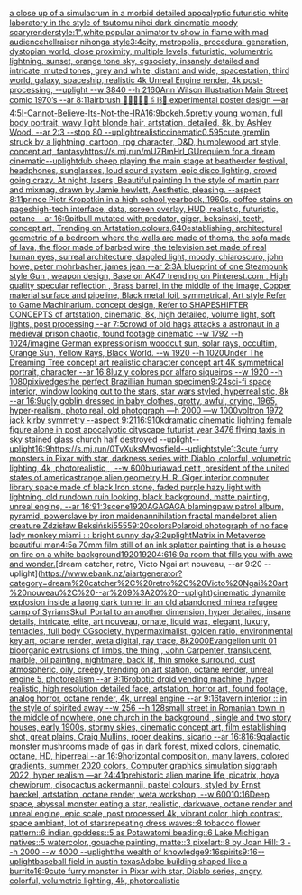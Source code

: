 [a close up of a simulacrum in a morbid detailed apocalyptic futuristic white laboratory in the style of tsutomu nihei dark cinematic moody scary](https://www.ebank.nz/aiartgenerator?category=a%20close%20up%20of%20a%20simulacrum%20in%20a%20morbid%20detailed%20apocalyptic%20futuristic%20white%20laboratory%20in%20the%20style%20of%20tsutomu%20nihei%20dark%20cinematic%20moody%20scary)[render](https://www.ebank.nz/aiartgenerator?category=render)[style:1",](https://www.ebank.nz/aiartgenerator?category=style%3A1%22%2C)[white popular animator tv show in flame with mad audience](https://www.ebank.nz/aiartgenerator?category=white%20popular%20animator%20tv%20show%20in%20flame%20with%20mad%20audience)[hellraiser nihonga style](https://www.ebank.nz/aiartgenerator?category=hellraiser%20nihonga%20style)[3:4](https://www.ebank.nz/aiartgenerator?category=3%3A4)[city, metropolis, procedural generation, dystopian world, close proximity, multiple levels, futuristic, volumentric lightning, sunset, orange tone sky, cgsociety, insanely detailed and intricate, muted tones, grey and white, distant and wide, spacestation, third world, galaxy, spaceship, realistic 4k Unreal Engine render, 4k post-processing, --uplight --w 3840 --h 2160](https://www.ebank.nz/aiartgenerator?category=city%2C%20metropolis%2C%20procedural%20generation%2C%20dystopian%20world%2C%20close%20proximity%2C%20multiple%20levels%2C%20futuristic%2C%20volumentric%20lightning%2C%20sunset%2C%20orange%20tone%20sky%2C%20cgsociety%2C%20insanely%20detailed%20and%20intricate%2C%20muted%20tones%2C%20grey%20and%20white%2C%20distant%20and%20wide%2C%20spacestation%2C%20third%20world%2C%20galaxy%2C%20spaceship%2C%20realistic%204k%20Unreal%20Engine%20render%2C%204k%20post-processing%2C%20--uplight%20--w%203840%20--h%202160)[Ann Wilson illustration Main Street comic 1970’s --ar 8:11](https://www.ebank.nz/aiartgenerator?category=Ann%20Wilson%20illustration%20Main%20Street%20comic%201970%E2%80%99s%20--ar%208%3A11)[airbrush 💊🪬💉🧼🎀🖇⛓🔩 experimental poster design —ar 4:5](https://www.ebank.nz/aiartgenerator?category=airbrush%20%F0%9F%92%8A%F0%9F%AA%AC%F0%9F%92%89%F0%9F%A7%BC%F0%9F%8E%80%F0%9F%96%87%E2%9B%93%F0%9F%94%A9%20experimental%20poster%20design%20%E2%80%94ar%204%3A5)[I-Cannot-Believe-Its-Not-the-IRA](https://www.ebank.nz/aiartgenerator?category=I-Cannot-Believe-Its-Not-the-IRA)[16:9](https://www.ebank.nz/aiartgenerator?category=16%3A9)[bokeh](https://www.ebank.nz/aiartgenerator?category=bokeh)[.5](https://www.ebank.nz/aiartgenerator?category=.5)[pretty young woman, full body portrait, wavy light blonde hair, artstation, detailed, 8k, by Ashley Wood. --ar 2:3 --stop 80 --uplight](https://www.ebank.nz/aiartgenerator?category=pretty%20young%20woman%2C%20full%20body%20portrait%2C%20wavy%20light%20blonde%20hair%2C%20artstation%2C%20detailed%2C%208k%2C%20by%20Ashley%20Wood.%20--ar%202%3A3%20--stop%2080%20--uplight)[realistic](https://www.ebank.nz/aiartgenerator?category=realistic)[cinematic](https://www.ebank.nz/aiartgenerator?category=cinematic)[0.5](https://www.ebank.nz/aiartgenerator?category=0.5)[95](https://www.ebank.nz/aiartgenerator?category=95)[cute gremlin struck by a lightning, cartoon, rpg character, D&D, humblewood art style, concept art, fantasy](https://www.ebank.nz/aiartgenerator?category=cute%20gremlin%20struck%20by%20a%20lightning%2C%20cartoon%2C%20rpg%20character%2C%20D%26D%2C%20humblewood%20art%20style%2C%20concept%20art%2C%20fantasy)[<https://s.mj.run/mUZBmHrl_GU>](https://www.ebank.nz/aiartgenerator?category=%3Chttps%3A//s.mj.run/mUZBmHrl_GU%3E)[requiem for a dream cinematic](https://www.ebank.nz/aiartgenerator?category=requiem%20for%20a%20dream%20cinematic)[--uplight](https://www.ebank.nz/aiartgenerator?category=--uplight)[dub sheep playing the main stage at beatherder festival, headphones, sunglasses,  loud sound system, epic disco  lighting, crowd going crazy. At night, lasers,  Beautiful painting In the style of martin parr and mixmag, drawn by Jamie hewlett, Aesthetic, pleasing. --aspect 8:11](https://www.ebank.nz/aiartgenerator?category=dub%20sheep%20playing%20the%20main%20stage%20at%20beatherder%20festival%2C%20headphones%2C%20sunglasses%2C%20%20loud%20sound%20system%2C%20epic%20disco%20%20lighting%2C%20crowd%20going%20crazy.%20At%20night%2C%20lasers%2C%20%20Beautiful%20painting%20In%20the%20style%20of%20martin%20parr%20and%20mixmag%2C%20drawn%20by%20Jamie%20hewlett%2C%20Aesthetic%2C%20pleasing.%20--aspect%208%3A11)[prince Piotr Kropotkin in a high school yearbook, 1960s, coffee stains on pages](https://www.ebank.nz/aiartgenerator?category=prince%20Piotr%20Kropotkin%20in%20a%20high%20school%20yearbook%2C%201960s%2C%20coffee%20stains%20on%20pages)[high-tech interface, data, screen overlay, HUD, realistic, futuristic, octane --ar 16:9](https://www.ebank.nz/aiartgenerator?category=high-tech%20interface%2C%20data%2C%20screen%20overlay%2C%20HUD%2C%20realistic%2C%20futuristic%2C%20octane%20--ar%2016%3A9)[pitbull mutated with predator, giger, beksinski, teeth, concept art, Trending on Artstation,](https://www.ebank.nz/aiartgenerator?category=pitbull%20mutated%20with%20predator%2C%20giger%2C%20beksinski%2C%20teeth%2C%20concept%20art%2C%20Trending%20on%20Artstation%2C)[colours,](https://www.ebank.nz/aiartgenerator?category=colours%2C)[640](https://www.ebank.nz/aiartgenerator?category=640)[establishing, architectural geometric of a bedroom where the walls are made of thorns, the sofa made of lava, the floor made of barbed wire, the television set made of real human eyes, surreal architecture, dappled light, moody, chiaroscuro, john howe, peter mohrbacher, james jean --ar 2:3](https://www.ebank.nz/aiartgenerator?category=establishing%2C%20architectural%20geometric%20of%20a%20bedroom%20where%20the%20walls%20are%20made%20of%20thorns%2C%20the%20sofa%20made%20of%20lava%2C%20the%20floor%20made%20of%20barbed%20wire%2C%20the%20television%20set%20made%20of%20real%20human%20eyes%2C%20surreal%20architecture%2C%20dappled%20light%2C%20moody%2C%20chiaroscuro%2C%20john%20howe%2C%20peter%20mohrbacher%2C%20james%20jean%20--ar%202%3A3)[A blueprint of one Steampunk style Gun , weapon design, Base on AK47 trending on Pinterest.com , High quality specular reflection ,  Brass barrel, in the middle of the image, Copper material surface and pipeline,  Black metal foil, symmetrical,  Art style Refer to Game Machinarium.  concept design, Refer to SHAPESHIFTER CONCEPTS  of artstation, cinematic,  8k, high detailed,  volume light,  soft lights,  post processing    --ar 7:5](https://www.ebank.nz/aiartgenerator?category=A%20blueprint%20of%20one%20Steampunk%20style%20Gun%20%2C%20weapon%20design%2C%20Base%20on%20AK47%20trending%20on%20Pinterest.com%20%2C%20High%20quality%20specular%20reflection%20%2C%20%20Brass%20barrel%2C%20in%20the%20middle%20of%20the%20image%2C%20Copper%20material%20surface%20and%20pipeline%2C%20%20Black%20metal%20foil%2C%20symmetrical%2C%20%20Art%20style%20Refer%20to%20Game%20Machinarium.%20%20concept%20design%2C%20Refer%20to%20SHAPESHIFTER%20CONCEPTS%20%20of%20artstation%2C%20cinematic%2C%20%208k%2C%20high%20detailed%2C%20%20volume%20light%2C%20%20soft%20lights%2C%20%20post%20processing%20%20%20%20--ar%207%3A5)[crowd of old hags attacks a astronaut in a medieval prison chaotic, found footage cinematic  --w 1792 --h 1024](https://www.ebank.nz/aiartgenerator?category=crowd%20of%20old%20hags%20attacks%20a%20astronaut%20in%20a%20medieval%20prison%20chaotic%2C%20found%20footage%20cinematic%20%20--w%201792%20--h%201024)[/imagine German expressionism woodcut sun, solar rays, occultim, Orange Sun, Yellow Rays, Black World. --w 1920 --h 1020](https://www.ebank.nz/aiartgenerator?category=/imagine%20German%20expressionism%20woodcut%20sun%2C%20solar%20rays%2C%20occultim%2C%20Orange%20Sun%2C%20Yellow%20Rays%2C%20Black%20World.%20--w%201920%20--h%201020)[Under The Dreaming Tree concept art realistic character concept art 4K symmetrical portrait, character --ar 16:8](https://www.ebank.nz/aiartgenerator?category=Under%20The%20Dreaming%20Tree%20concept%20art%20realistic%20character%20concept%20art%204K%20symmetrical%20portrait%2C%20character%20--ar%2016%3A8)[luz y colores por alfaro siqueiros --w 1920 --h 1080](https://www.ebank.nz/aiartgenerator?category=luz%20y%20colores%20por%20alfaro%20siqueiros%20--w%201920%20--h%201080)[pixiv](https://www.ebank.nz/aiartgenerator?category=pixiv)[edges](https://www.ebank.nz/aiartgenerator?category=edges)[the perfect Brazillian human specimen](https://www.ebank.nz/aiartgenerator?category=the%20perfect%20Brazillian%20human%20specimen)[9:24](https://www.ebank.nz/aiartgenerator?category=9%3A24)[sci-fi space interior, window looking out to the stars, star wars styled, hyperrealistic, 8k --ar 16:9](https://www.ebank.nz/aiartgenerator?category=sci-fi%20space%20interior%2C%20window%20looking%20out%20to%20the%20stars%2C%20star%20wars%20styled%2C%20hyperrealistic%2C%208k%20--ar%2016%3A9)[ugly goblin dressed in baby clothes, grotty, awful, crying, 1965, hyper-realism, photo real, old photograph —h 2000 —w 1000](https://www.ebank.nz/aiartgenerator?category=ugly%20goblin%20dressed%20in%20baby%20clothes%2C%20grotty%2C%20awful%2C%20crying%2C%201965%2C%20hyper-realism%2C%20photo%20real%2C%20old%20photograph%20%E2%80%94h%202000%20%E2%80%94w%201000)[voltron 1972 jack kirby symmetry --aspect 9:21](https://www.ebank.nz/aiartgenerator?category=voltron%201972%20jack%20kirby%20symmetry%20--aspect%209%3A21)[16:9](https://www.ebank.nz/aiartgenerator?category=16%3A9)[10k](https://www.ebank.nz/aiartgenerator?category=10k)[dramatic cinematic lighting female figure alone in post apocalyptic cityscape futurist year 3476 flying taxis in sky stained glass church half destroyed --uplight](https://www.ebank.nz/aiartgenerator?category=dramatic%20cinematic%20lighting%20female%20figure%20alone%20in%20post%20apocalyptic%20cityscape%20futurist%20year%203476%20flying%20taxis%20in%20sky%20stained%20glass%20church%20half%20destroyed%20--uplight)[--uplight](https://www.ebank.nz/aiartgenerator?category=--uplight)[16:9](https://www.ebank.nz/aiartgenerator?category=16%3A9)[<https://s.mj.run/0TvXuksMwos>](https://www.ebank.nz/aiartgenerator?category=%3Chttps%3A//s.mj.run/0TvXuksMwos%3E)[field](https://www.ebank.nz/aiartgenerator?category=field)[--uplight](https://www.ebank.nz/aiartgenerator?category=--uplight)[style](https://www.ebank.nz/aiartgenerator?category=style)[1:3](https://www.ebank.nz/aiartgenerator?category=1%3A3)[cute furry monsters in Pixar with star, darkness series with Diablo, colorful, volumetric lighting, 4k, photorealistic, , --w 600](https://www.ebank.nz/aiartgenerator?category=cute%20furry%20monsters%20in%20Pixar%20with%20star%2C%20darkness%20series%20with%20Diablo%2C%20colorful%2C%20volumetric%20lighting%2C%204k%2C%20photorealistic%2C%20%2C%20--w%20600)[blur](https://www.ebank.nz/aiartgenerator?category=blur)[jawad petit, president of the united states of america](https://www.ebank.nz/aiartgenerator?category=jawad%20petit%2C%20president%20of%20the%20united%20states%20of%20america)[strange alien geometry H. R. Giger interior computer library space made of black Iron stone, faded purple hazy light with lightning, old rundown ruin looking, black background, matte painting, unreal engine, --ar 16:9](https://www.ebank.nz/aiartgenerator?category=strange%20alien%20geometry%20H.%20R.%20Giger%20interior%20computer%20library%20space%20made%20of%20black%20Iron%20stone%2C%20faded%20purple%20hazy%20light%20with%20lightning%2C%20old%20rundown%20ruin%20looking%2C%20black%20background%2C%20matte%20painting%2C%20unreal%20engine%2C%20--ar%2016%3A9)[1:3](https://www.ebank.nz/aiartgenerator?category=1%3A3)[scene](https://www.ebank.nz/aiartgenerator?category=scene)[1920](https://www.ebank.nz/aiartgenerator?category=1920)[AGAGAGA blaming](https://www.ebank.nz/aiartgenerator?category=AGAGAGA%20blaming)[paw patrol album, pyramid, powerslave by iron maiden](https://www.ebank.nz/aiartgenerator?category=paw%20patrol%20album%2C%20pyramid%2C%20powerslave%20by%20iron%20maiden)[annihilation fractal mandelbrot alien creature Zdzisław Beksiński](https://www.ebank.nz/aiartgenerator?category=annihilation%20fractal%20mandelbrot%20alien%20creature%20Zdzis%C5%82aw%20Beksi%C5%84ski)[5555](https://www.ebank.nz/aiartgenerator?category=5555)[9:20](https://www.ebank.nz/aiartgenerator?category=9%3A20)[colors](https://www.ebank.nz/aiartgenerator?category=colors)[Polaroid photograph of no face lady monkey miami : : bright sunny day](https://www.ebank.nz/aiartgenerator?category=Polaroid%20photograph%20of%20no%20face%20lady%20monkey%20miami%20%3A%20%3A%20bright%20sunny%20day)[3:2](https://www.ebank.nz/aiartgenerator?category=3%3A2)[uplight](https://www.ebank.nz/aiartgenerator?category=uplight)[Matrix in Metaverse beautiful man](https://www.ebank.nz/aiartgenerator?category=Matrix%20in%20Metaverse%20beautiful%20man)[4:5](https://www.ebank.nz/aiartgenerator?category=4%3A5)[a 70mm film still of an ink splatter painting that is a house on fire on a white background](https://www.ebank.nz/aiartgenerator?category=a%2070mm%20film%20still%20of%20an%20ink%20splatter%20painting%20that%20is%20a%20house%20on%20fire%20on%20a%20white%20background)[1920](https://www.ebank.nz/aiartgenerator?category=1920)[1920](https://www.ebank.nz/aiartgenerator?category=1920)[4:6](https://www.ebank.nz/aiartgenerator?category=4%3A6)[16:9](https://www.ebank.nz/aiartgenerator?category=16%3A9)[a room that fills you with awe and wonder.](https://www.ebank.nz/aiartgenerator?category=a%20room%20that%20fills%20you%20with%20awe%20and%20wonder.)[dream catcher, retro, Victo Ngai art nouveau, --ar 9:20 --uplight](https://www.ebank.nz/aiartgenerator?category=dream%20catcher%2C%20retro%2C%20Victo%20Ngai%20art%20nouveau%2C%20--ar%209%3A20%20--uplight)[cinematic dynamite explosion inside a laong dark tunnel in an old abandoned mine](https://www.ebank.nz/aiartgenerator?category=cinematic%20dynamite%20explosion%20inside%20a%20laong%20dark%20tunnel%20in%20an%20old%20abandoned%20mine)[a refugee camp of Syrians](https://www.ebank.nz/aiartgenerator?category=a%20refugee%20camp%20of%20Syrians)[Skull Portal to an another dimension, hyper detailed, insane details, intricate, elite, art nouveau, ornate, liquid wax, elegant, luxury, tentacles, full body CGsociety, hypermaximalist, golden ratio, environmental key art, octane render, weta digital, ray trace, 8k](https://www.ebank.nz/aiartgenerator?category=Skull%20Portal%20to%20an%20another%20dimension%2C%20hyper%20detailed%2C%20insane%20details%2C%20intricate%2C%20elite%2C%20art%20nouveau%2C%20ornate%2C%20liquid%20wax%2C%20elegant%2C%20luxury%2C%20tentacles%2C%20full%20body%20CGsociety%2C%20hypermaximalist%2C%20golden%20ratio%2C%20environmental%20key%20art%2C%20octane%20render%2C%20weta%20digital%2C%20ray%20trace%2C%208k)[2000](https://www.ebank.nz/aiartgenerator?category=2000)[Evangelion unit 01  bioorganic extrusions of limbs, the thing,, John Carpenter, translucent, marble, oil painting, nightmare, back lit, thin smoke surround, dust atmospheric, oily, creepy, trending on art station, octane render, unreal engine 5, photorealism --ar 9:16](https://www.ebank.nz/aiartgenerator?category=Evangelion%20unit%2001%20%20bioorganic%20extrusions%20of%20limbs%2C%20the%20thing%2C%2C%20John%20Carpenter%2C%20translucent%2C%20marble%2C%20oil%20painting%2C%20nightmare%2C%20back%20lit%2C%20thin%20smoke%20surround%2C%20dust%20atmospheric%2C%20oily%2C%20creepy%2C%20trending%20on%20art%20station%2C%20octane%20render%2C%20unreal%20engine%205%2C%20photorealism%20--ar%209%3A16)[robotic droid vending machine, hyper realistic, high resolution detailed face, artstation, horror art, found footage, analog horror, octane render, 4k, unreal engine --ar 9:16](https://www.ebank.nz/aiartgenerator?category=robotic%20droid%20vending%20machine%2C%20hyper%20realistic%2C%20high%20resolution%20detailed%20face%2C%20artstation%2C%20horror%20art%2C%20found%20footage%2C%20analog%20horror%2C%20octane%20render%2C%204k%2C%20unreal%20engine%20--ar%209%3A16)[tavern interior :: in the style of spirited away --w 256 --h 128](https://www.ebank.nz/aiartgenerator?category=tavern%20interior%20%3A%3A%20in%20the%20style%20of%20spirited%20away%20--w%20256%20--h%20128)[small street in Romanian town in the middle of nowhere, one church in the background , single and two story houses, early 1900s, stormy skies, cinematic concept art, film establishing shot, great plains, Craig Mullins, roger deakins, sicario --ar 16:8](https://www.ebank.nz/aiartgenerator?category=small%20street%20in%20Romanian%20town%20in%20the%20middle%20of%20nowhere%2C%20one%20church%20in%20the%20background%20%2C%20single%20and%20two%20story%20houses%2C%20early%201900s%2C%20stormy%20skies%2C%20cinematic%20concept%20art%2C%20film%20establishing%20shot%2C%20great%20plains%2C%20Craig%20Mullins%2C%20roger%20deakins%2C%20sicario%20--ar%2016%3A8)[16:9](https://www.ebank.nz/aiartgenerator?category=16%3A9)[galactic monster mushrooms made of gas in dark forest, mixed colors, cinematic, octane, HD, hiperreal --ar 16:9](https://www.ebank.nz/aiartgenerator?category=galactic%20monster%20mushrooms%20made%20of%20gas%20in%20dark%20forest%2C%20mixed%20colors%2C%20cinematic%2C%20octane%2C%20HD%2C%20hiperreal%20--ar%2016%3A9)[horizontal composition, many layers, colored gradients, summer 2020 colors, Computer graphics simulation siggraph 2022, hyper realism —ar 24:41](https://www.ebank.nz/aiartgenerator?category=horizontal%20composition%2C%20many%20layers%2C%20colored%20gradients%2C%20summer%202020%20colors%2C%20Computer%20graphics%20simulation%20siggraph%202022%2C%20hyper%20realism%20%E2%80%94ar%2024%3A41)[prehistoric alien marine life, picatrix, hoya chewiorum, disocactus ackermannii, pastel colours, styled by Ernst haeckel, artstation, octane render, weta workshop,  --w 600](https://www.ebank.nz/aiartgenerator?category=prehistoric%20alien%20marine%20life%2C%20picatrix%2C%20hoya%20chewiorum%2C%20disocactus%20ackermannii%2C%20pastel%20colours%2C%20styled%20by%20Ernst%20haeckel%2C%20artstation%2C%20octane%20render%2C%20weta%20workshop%2C%20%20--w%20600)[10:16](https://www.ebank.nz/aiartgenerator?category=10%3A16)[Deep space, abyssal monster eating a star, realistic, darkwave, octane render and unreal engine, epic scale, post processed 4k, vibrant color, high contrast, space ambiant, lot of stars](https://www.ebank.nz/aiartgenerator?category=Deep%20space%2C%20abyssal%20monster%20eating%20a%20star%2C%20realistic%2C%20darkwave%2C%20octane%20render%20and%20unreal%20engine%2C%20epic%20scale%2C%20post%20processed%204k%2C%20vibrant%20color%2C%20high%20contrast%2C%20space%20ambiant%2C%20lot%20of%20stars)[repeating dress waves::8 tobacco flower pattern::6 indian goddess::5 as Potawatomi beading::6 Lake Michigan natives::5 watercolor, gouache painting, matte::3 pixelart::8 by Joan Hill::3 --h 2000 --w 4000 --uplight](https://www.ebank.nz/aiartgenerator?category=repeating%20dress%20waves%3A%3A8%20tobacco%20flower%20pattern%3A%3A6%20indian%20goddess%3A%3A5%20as%20Potawatomi%20beading%3A%3A6%20Lake%20Michigan%20natives%3A%3A5%20watercolor%2C%20gouache%20painting%2C%20matte%3A%3A3%20pixelart%3A%3A8%20by%20Joan%20Hill%3A%3A3%20--h%202000%20--w%204000%20--uplight)[the wealth of knowledge](https://www.ebank.nz/aiartgenerator?category=the%20wealth%20of%20knowledge)[9:16](https://www.ebank.nz/aiartgenerator?category=9%3A16)[spirits](https://www.ebank.nz/aiartgenerator?category=spirits)[9:16](https://www.ebank.nz/aiartgenerator?category=9%3A16)[--uplight](https://www.ebank.nz/aiartgenerator?category=--uplight)[baseball field in austin texas](https://www.ebank.nz/aiartgenerator?category=baseball%20field%20in%20austin%20texas)[Adobe building shaped like a burrito](https://www.ebank.nz/aiartgenerator?category=Adobe%20building%20shaped%20like%20a%20burrito)[16:9](https://www.ebank.nz/aiartgenerator?category=16%3A9)[cute furry monster in Pixar with star, Diablo series, angry, colorful, volumetric lighting, 4k, photorealistic](https://www.ebank.nz/aiartgenerator?category=cute%20furry%20monster%20in%20Pixar%20with%20star%2C%20Diablo%20series%2C%20angry%2C%20colorful%2C%20volumetric%20lighting%2C%204k%2C%20photorealistic)